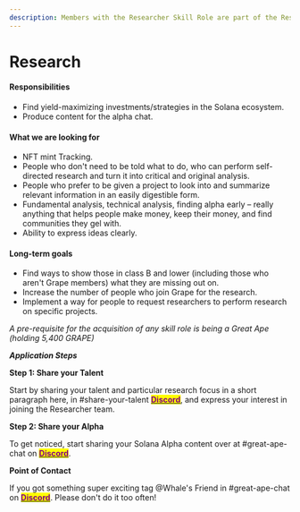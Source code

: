 ```yaml
---
description: Members with the Researcher Skill Role are part of the Research subDAO
---
```


# Research

#### Responsibilities

* Find yield-maximizing investments/strategies in the Solana ecosystem.
* Produce content for the alpha chat.

#### What we are looking for

* NFT mint Tracking.
* People who don't need to be told what to do, who can perform self-directed research and turn it into critical and original analysis.
* People who prefer to be given a project to look into and summarize relevant information in an easily digestible form.
* Fundamental analysis, technical analysis, finding alpha early – really anything that helps people make money, keep their money, and find communities they gel with.
* Ability to express ideas clearly.

#### Long-term goals

* Find ways to show those in class B and lower (including those who aren't Grape members) what they are missing out on.
* Increase the number of people who join Grape for the research.
* Implement a way for people to request researchers to perform research on specific projects.

_A pre-requisite for the acquisition of any skill role is being a Great Ape (holding 5,400 GRAPE)_

_**Application Steps**_

**Step 1: Share your Talent**

Start by sharing your talent and particular research focus in a short paragraph here, in #share-your-talent [<mark style="color:purple;">**Discord**</mark>](https://discord.gg/greatape), and express your interest in joining the Researcher team.

**Step 2: Share your Alpha**

To get noticed, start sharing your Solana Alpha content over at #great-ape-chat on [<mark style="color:purple;">**Discord**</mark>](https://discord.gg/greatape).

**Point of Contact**

If you got something super exciting tag @Whale's Friend in #great-ape-chat on [<mark style="color:purple;">**Discord**</mark>](https://discord.gg/greatape). Please don't do it too often!
